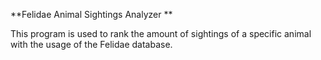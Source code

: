 **Felidae Animal Sightings Analyzer **

This program is used to rank the amount of sightings of a specific animal with the usage of the Felidae database.
